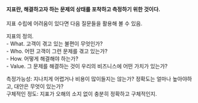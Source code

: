 #### 지표란, 해결하고자 하는 문제의 상태를 포착하고 측정하기 위한 것이다.  

지표 수립에 어려움이 있다면 다음 질문들을 활용해 볼 수 있음.  

지표의 정의.  
	- What. 고객이 겪고 있는 불편이 무엇인가?   
	- Who. 어떤 고객이 그런 문제를 겪고 있는가?  
	- How. 어떻게 해결해야 하는가?  
	- Value. 그 문제를 해결하는 것이 우리의 비즈니스에 어떤 가치가 있는가?  

측정가능성: 지나치게 어렵거나 비용이 많이들지는 않는가? 정확도는 얼마나 높아야하고, 대안은 무엇이 있는가?   
구체적인 정도: 지표가 오해의 소지 없이 충분히 정확하고 구체적인지.  
